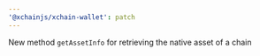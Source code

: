 ```yaml
---
'@xchainjs/xchain-wallet': patch
---
```


New method `getAssetInfo` for retrieving the native asset of a chain
